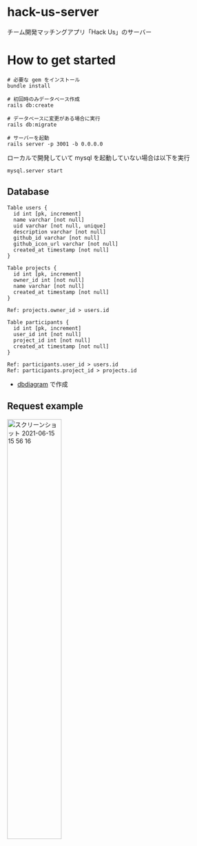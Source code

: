 # hack-us-server

チーム開発マッチングアプリ「Hack Us」のサーバー

# How to get started

```
# 必要な gem をインストール
bundle install

# 初回時のみデータベース作成
rails db:create

# データベースに変更がある場合に実行
rails db:migrate

# サーバーを起動
rails server -p 3001 -b 0.0.0.0
```

ローカルで開発していて mysql を起動していない場合は以下を実行

```
mysql.server start
```

## Database

```
Table users {
  id int [pk, increment]
  name varchar [not null]
  uid varchar [not null, unique]
  description varchar [not null]
  github_id varchar [not null]
  github_icon_url varchar [not null]
  created_at timestamp [not null]
}

Table projects {
  id int [pk, increment]
  owner_id int [not null]
  name varchar [not null]
  created_at timestamp [not null]
}

Ref: projects.owner_id > users.id

Table participants {
  id int [pk, increment]
  user_id int [not null]
  project_id int [not null]
  created_at timestamp [not null]
}

Ref: participants.user_id > users.id
Ref: participants.project_id > projects.id
```

- [dbdiagram](https://dbdiagram.io/home) で作成

## Request example

<img width="50%" alt="スクリーンショット 2021-06-15 15 56 16" src="https://user-images.githubusercontent.com/51741264/122006794-39c62a00-cdf2-11eb-8bde-42071aa2cad0.png">

